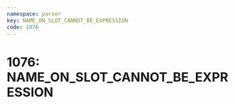 ```yaml
---
namespace: parser
key: NAME_ON_SLOT_CANNOT_BE_EXPRESSION
code: 1076
---
```


# 1076: NAME_ON_SLOT_CANNOT_BE_EXPRESSION
